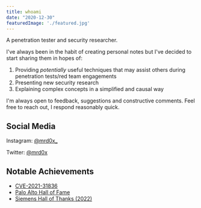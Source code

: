 ```yaml
---
title: whoami
date: "2020-12-30"
featuredImage: './featured.jpg'
---
```


A penetration tester and security researcher.<!-- end --> 

I've always been in the habit of creating personal notes but I've decided to start sharing them in hopes of:

1.  Providing <i>potentially</i> useful techniques that may assist others during penetration tests/red team engagements
2.  Presenting new security research
3.  Explaining complex concepts in a simplified and causal way

I'm always open to feedback, suggestions and constructive comments. Feel free to reach out, I respond reasonably quick.

## Social Media

Instagram: <a href="https://www.instagram.com/mrd0x_">@mrd0x_</a>

Twitter: <a href="https://twitter.com/mrd0x">@mrd0x</a>

## Notable Achievements

* <a target="_blank" href="https://kc.mcafee.com/corporate/index?page=content&id=SB10369">CVE-2021-31836</a>
* <a target="_blank" href="https://www.paloaltonetworks.com/security-researcher-acknowledgement">Palo Alto Hall of Fame</a>
* <a target="_blank" href="https://new.siemens.com/global/en/products/services/cert/hall-of-thanks.html">Siemens Hall of Thanks (2022)</a>